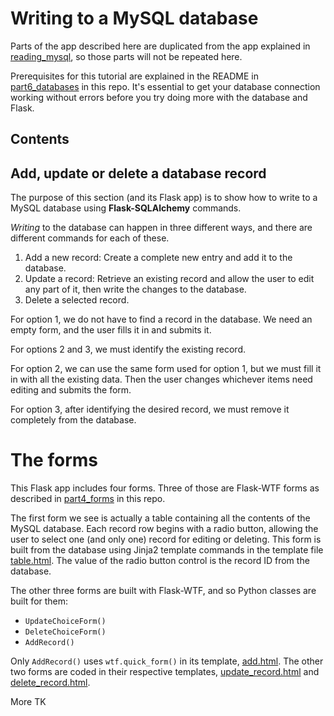 # Writing to a MySQL database

Parts of the app described here are duplicated from the app explained in [reading_mysql](../reading_mysql), so those parts will not be repeated here.

Prerequisites for this tutorial are explained in the README in [part6_databases](../../part6_databases) in this repo. It's essential to get your database connection working without errors before you try doing more with the database and Flask.

## Contents

## Add, update or delete a database record

The purpose of this section (and its Flask app) is to show how to write to a MySQL database using **Flask-SQLAlchemy** commands.

*Writing* to the database can happen in three different ways, and there are different commands for each of these.

1. Add a new record: Create a complete new entry and add it to the database.
2. Update a record: Retrieve an existing record and allow the user to edit any part of it, then write the changes to the database.
3. Delete a selected record.

For option 1, we do not have to find a record in the database. We need an empty form, and the user fills it in and submits it.

For options 2 and 3, we must identify the existing record.

For option 2, we can use the same form used for option 1, but we must fill it in with all the existing data. Then the user changes whichever items need editing and submits the form.

For option 3, after identifying the desired record, we must remove it completely from the database.

# The forms

This Flask app includes four forms. Three of those are Flask-WTF forms as described in [part4_forms](../../part4_forms) in this repo.

The first form we see is actually a table containing all the contents of the MySQL database. Each record row begins with a radio button, allowing the user to select one (and only one) record for editing or deleting. This form is built from the database using Jinja2 template commands in the template file [table.html](flask-db-write/templates/table.html). The value of the radio button control is the record ID from the database.

The other three forms are built with Flask-WTF, and so Python classes are built for them:

* `UpdateChoiceForm()`
* `DeleteChoiceForm()`
* `AddRecord()`

Only `AddRecord()` uses `wtf.quick_form()` in its template, [add.html](flask-db-write/templates/add.html). The other two forms are coded in their respective templates, [update_record.html](flask-db-write/templates/update_record.html) and [delete_record.html](flask-db-write/templates/delete_record.html).

More TK
